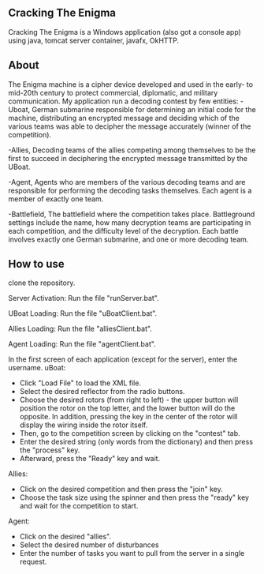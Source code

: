## Cracking The Enigma
Cracking The Enigma is a Windows application (also got a console app) using java, tomcat server container, javafx, OkHTTP.
 
## About
The Enigma machine is a cipher device developed and used in the early- to mid-20th century to protect commercial, diplomatic, and military communication.
My application run a decoding contest by few entities: 
-Uboat, German submarine responsible for determining an initial code for the machine, 
distributing an encrypted message and deciding which of the various teams was able to decipher the message accurately (winner of the competition).

-Allies, Decoding teams of the allies competing among themselves to be the first to succeed in deciphering the encrypted message transmitted by the UBoat.

-Agent, Agents who are members of the various decoding teams and are responsible for performing the decoding tasks themselves. Each agent is a member of exactly one team.

-Battlefield, The battlefield where the competition takes place.
 Battleground settings include the name, how many decryption teams are participating in each competition, 
 and the difficulty level of the decryption. Each battle involves exactly one German submarine, and one or more decoding team.

## How to use
clone the repository. 

Server Activation: Run the file "runServer.bat".

UBoat Loading: Run the file "uBoatClient.bat".

Allies Loading: Run the file "alliesClient.bat".

Agent Loading: Run the file "agentClient.bat".

In the first screen of each application (except for the server), enter the username.
uBoat: 
- Click "Load File" to load the XML file.
- Select the desired reflector from the radio buttons.
- Choose the desired rotors (from right to left) - the upper button will position the rotor on the top letter, and the lower button will do the opposite. In addition, pressing the key in the center of the rotor will display the wiring inside the rotor itself.
- Then, go to the competition screen by clicking on the "contest" tab.
- Enter the desired string (only words from the dictionary) and then press the "process" key.
- Afterward, press the "Ready" key and wait.

Allies:
- Click on the desired competition and then press the "join" key.
- Choose the task size using the spinner and then press the "ready" key and wait for the competition to start.

Agent:
- Click on the desired "allies".
- Select the desired number of disturbances
- Enter the number of tasks you want to pull from the server in a single request.

